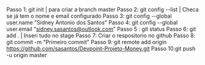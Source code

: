 Passo 1: git init | para criar a branch master
Passo 2: git config --list | Checa se já tem o nome e email configurado
Passo 3: git config --global user.name "Sidney Antonio dos Santos"
Passo 4: git config --global user.email "sidney.sasantos@outlook.com"
Passo 5 : git status
Passo 6: git add . | Inseri tudo no stage
Passo 7: Criar o respositorio no github
Passo 8: git commit -m "Primeiro commit"
Passo 9: git remote add origin https://github.com/sasantos/Devpoint-Projeto-Money.git
Passo 10:git push -u origin master
